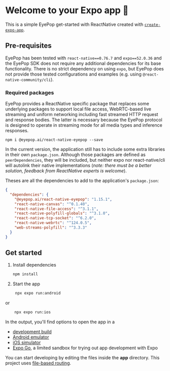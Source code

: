 # Welcome to your Expo app 👋

This is a simple EyePop get-started with ReactNative created with [`create-expo-app`](https://www.npmjs.com/package/create-expo-app).

## Pre-requisites

EyePop has been tested with `react-native==0.76.7` and `expo==52.0.36` and the EyePop SDK does not require
any additional dependencies for its base functionality. There is no strict dependency on using `expo`, but 
EyePop does not provide those tested configurations and examples (e.g. using `@react-native-community/cli`).

### Required packages

EyePop provides a ReactNative specific package that replaces some underlying packages to support local 
file access, WebRTC-based live streaming and uniform networking including fast streamed HTTP request and 
response bodies. The latter is necessary because the EyePop protocol is designed to operate in streaming 
mode for all media types and inference responses. 

```shell
npm i @eyepop.ai/react-native-eyepop --save
```

In the current version, the application still has to include some extra libraries in their own `package.json`. 
Although those packages are defined as `peerDependencies`, they will be included, but neither expo nor 
react-native/cli will autolink their native implementations (_note: there must be a better solution, feedback from ReactNative experts is welcome_).

Theses are all the dependencies to add to the application's `package.json`:

```json
{
  "dependencies": {
    "@eyepop.ai/react-native-eyepop": "1.15.1",
    "react-native-canvas": "^0.1.40",
    "react-native-file-access": "^3.1.1",
    "react-native-polyfill-globals": "^3.1.0",
    "react-native-tcp-socket": "^6.2.0",
    "react-native-webrtc": "^124.0.5",
    "web-streams-polyfill": "^3.3.3"
  }
}
```
## Get started

1. Install dependencies

   ```bash
   npm install
   ```

2. Start the app

   ```bash
    npx expo run:android
   ```
or 
```bash
    npx expo run:ios
```

In the output, you'll find options to open the app in a

- [development build](https://docs.expo.dev/develop/development-builds/introduction/)
- [Android emulator](https://docs.expo.dev/workflow/android-studio-emulator/)
- [iOS simulator](https://docs.expo.dev/workflow/ios-simulator/)
- [Expo Go](https://expo.dev/go), a limited sandbox for trying out app development with Expo

You can start developing by editing the files inside the **app** directory. This project uses [file-based routing](https://docs.expo.dev/router/introduction).

